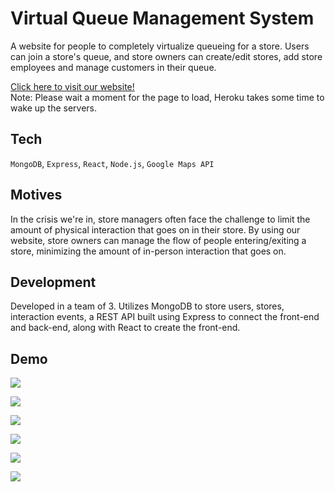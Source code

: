 # Virtual Queue Management System

A website for people to completely virtualize queueing for a store. Users can join a store's queue, and store owners can create/edit stores, add store employees and manage customers in their queue.

[Click here to visit our website!](https://immense-basin-10375.herokuapp.com/)  
Note: Please wait a moment for the page to load, Heroku takes some time to wake up the servers.

## Tech

`MongoDB`, `Express`, `React`, `Node.js`, `Google Maps API`

## Motives

In the crisis we're in, store managers often face the challenge to limit the amount of physical interaction that goes on in their store. By using our website, store owners can manage the flow of people entering/exiting a store, minimizing the amount of in-person interaction that goes on.

## Development

Developed in a team of 3. Utilizes MongoDB to store users, stores, interaction events, a REST API built using Express to connect the front-end and back-end, along with React to create the front-end.

## Demo

![](https://i.imgur.com/DHfTQHQ.png)

![](https://i.imgur.com/LqjAdn5.png)

![](https://i.imgur.com/ztOjS0H.png)

![](https://i.imgur.com/mJ0Vbds.png)

![](https://i.imgur.com/5FtSpFQ.png)

![](https://i.imgur.com/lFavhwB.png)
